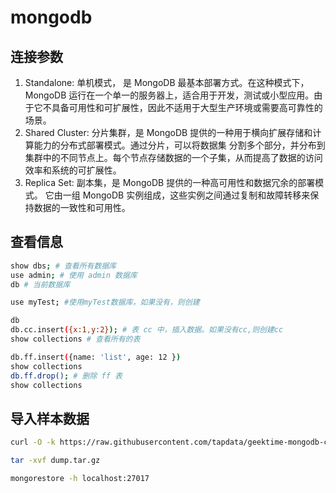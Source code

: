 # mongodb

## 连接参数

1. Standalone: 单机模式， 是 MongoDB 最基本部署方式。在这种模式下，MongoDB 运行在一个单一的服务器上，适合用于开发，测试或小型应用。由于它不具备可用性和可扩展性，因此不适用于大型生产环境或需要高可靠性的场景。
2. Shared Cluster: 分片集群，是 MongoDB 提供的一种用于横向扩展存储和计算能力的分布式部署模式。通过分片，可以将数据集 分割多个部分，并分布到集群中的不同节点上。每个节点存储数据的一个子集，从而提高了数据的访问效率和系统的可扩展性。
3. Replica Set: 副本集，是 MongoDB 提供的一种高可用性和数据冗余的部署模式。 它由一组 MongoDB 实例组成，这些实例之间通过复制和故障转移来保持数据的一致性和可用性。

## 查看信息

```sh
show dbs; # 查看所有数据库
use admin; # 使用 admin 数据库
db # 当前数据库

use myTest; #使用myTest数据库，如果没有，则创建

db
db.cc.insert({x:1,y:2}); # 表 cc 中，插入数据。如果没有cc,则创建cc
show collections # 查看所有的表

db.ff.insert({name: 'list', age: 12 })
show collections
db.ff.drop(); # 删除 ff 表
show collections
```

## 导入样本数据

```sh
curl -O -k https://raw.githubusercontent.com/tapdata/geektime-mongodb-course/master/aggregation/dump.tar.gz

tar -xvf dump.tar.gz

mongorestore -h localhost:27017
```
